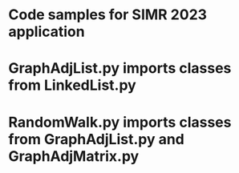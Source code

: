 # Code samples for SIMR 2023 application

# GraphAdjList.py imports classes from LinkedList.py
# RandomWalk.py imports classes from GraphAdjList.py and GraphAdjMatrix.py
